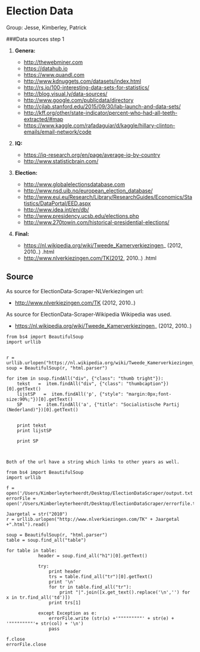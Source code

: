 # Election Data
Group:  Jesse, Kimberley, Patrick 


###Data sources step 1
1. **Genera:** 
	- http://thewebminer.com
	- https://datahub.io
	- https://www.quandl.com
	- http://www.kdnuggets.com/datasets/index.html
	- http://rs.io/100-interesting-data-sets-for-statistics/
	- http://blog.visual.ly/data-sources/
	- http://www.google.com/publicdata/directory
	- http://cjlab.stanford.edu/2015/09/30/lab-launch-and-data-sets/
	- http://kff.org/other/state-indicator/percent-who-had-all-teeth-extracted/#map
	- https://www.kaggle.com/rafadaguiar/d/kaggle/hillary-clinton-emails/email-network/code
1. **IQ:** 

	- https://iq-research.org/en/page/average-iq-by-country
	- http://www.statisticbrain.com/

1. **Election:** 
	- http://www.globalelectionsdatabase.com
	- http://www.nsd.uib.no/european_election_database/
	- http://www.eui.eu/Research/Library/ResearchGuides/Economics/Statistics/DataPortal/EED.aspx
	- http://www.idea.int/en/db/
	- http://www.presidency.ucsb.edu/elections.php
	- http://www.270towin.com/historical-presidential-elections/

1. **Final:** 
    - https://nl.wikipedia.org/wiki/Tweede_Kamerverkiezingen_ (2012, 2010..) .html
    - http://www.nlverkiezingen.com/TK(2012, 2010..) .html

## Source

As source for ElectionData-Scraper-NLVerkiezingen url:
- http://www.nlverkiezingen.com/TK (2012, 2010..)



As source for ElectionData-Scraper-Wikipedia Wikipedia was used.
- https://nl.wikipedia.org/wiki/Tweede_Kamerverkiezingen_ (2012, 2010..)  



```
from bs4 import BeautifulSoup
import urllib

    
r = urllib.urlopen("https://nl.wikipedia.org/wiki/Tweede_Kamerverkiezingen_2012").read()
soup = BeautifulSoup(r, "html.parser")
    
for item in soup.findAll("div", {"class": "thumb tright"}):
    tekst   =  item.findAll("div", {"class": "thumbcaption"}) [0].getText()
    lijstSP   =  item.findAll('p', {"style": "margin:0px;font-size:90%;"})[0].getText()
    SP      =  item.findAll('a', {"title": "Socialistische Partij (Nederland)"})[0].getText()
    
 
    print tekst
    print lijstSP
    
    print SP



```




```
Both of the url have a string which links to other years as well.
```


```
from bs4 import BeautifulSoup
import urllib

f = open('/Users/Kimberleyterheerdt/Desktop/ElectionDataScraper/output.txt','w')
errorFile = open('/Users/Kimberleyterheerdt/Desktop/ElectionDataScraper/errorfile.txt','w')

Jaargetal = str("2010")
r = urllib.urlopen("http://www.nlverkiezingen.com/TK" + Jaargetal +".html").read()

soup = BeautifulSoup(r, "html.parser")
table = soup.find_all("table")

for table in table:
            header = soup.find_all("h1")[0].getText()
            
            try:
                print header
                trs = table.find_all("tr")[0].getText()
                print '\n'
                for tr in table.find_all("tr"): 
                    print "|".join([x.get_text().replace('\n','') for x in tr.find_all('td')])
                print trs[1]
            
            except Exception as e: 
                errorFile.write (str(x) +'"""""""""' + str(e) + '"""""""""'+ str(col) + '\n')
                pass

f.close
errorFile.close


```
